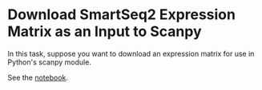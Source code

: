 # Download SmartSeq2 Expression Matrix as an Input to Scanpy

In this task, suppose you want to download an expression matrix for use in Python's scanpy module.

See the [notebook](https://github.com/HumanCellAtlas/data-consumer-vignettes/blob/feature/download-expression-matrix/tasks/Download%20Expression%20Matrix%20for%20Scanpy/Download%20SmartSeq2%20Expression%20Matrix%20as%20Input%20to%20Scanpy.ipynb).
